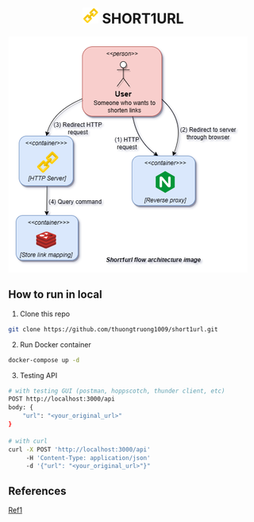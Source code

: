 <div align="center">
    <h1><img src="public/logo.png" alt="logo"> SHORT1URL</h1>
</div>

![](public/architecture.png)

## How to run in local

1. Clone this repo

```bash
git clone https://github.com/thuongtruong1009/short1url.git
```

2. Run Docker container

```bash
docker-compose up -d
```

3. Testing API

```bash
# with testing GUI (postman, hoppscotch, thunder client, etc)
POST http://localhost:3000/api
body: {
    "url": "<your_original_url>"
}

# with curl
curl -X POST 'http://localhost:3000/api'
     -H 'Content-Type: application/json' 
     -d '{"url": "<your_original_url>"}"
```

## References

[Ref1](https://liamhieuvu.com/url-shortener-with-golang-and-mysql)